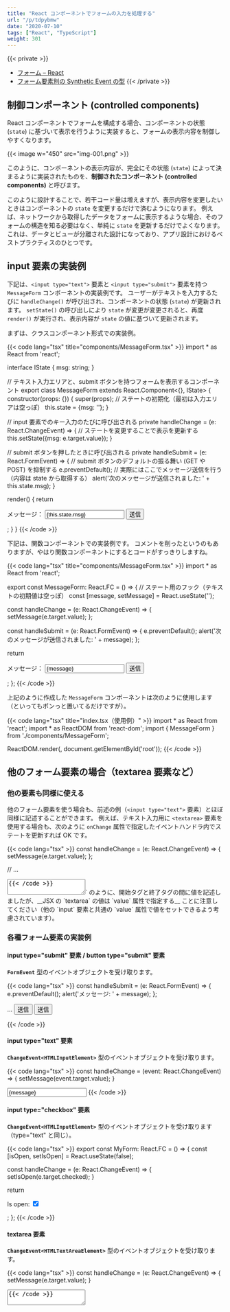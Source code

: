 ```yaml
---
title: "React コンポーネントでフォームの入力を処理する"
url: "/p/tdpybmw"
date: "2020-07-10"
tags: ["React", "TypeScript"]
weight: 301
---
```


{{< private >}}
- [フォーム – React](https://ja.reactjs.org/docs/forms.html)
- [フォーム要素別の Synthetic Event の型](https://qiita.com/natsuhiko/items/5d2a526a217e05162a0a)
{{< /private >}}

制御コンポーネント (controlled components)
----

React コンポーネントでフォームを構成する場合、コンポーネントの状態 (`state`) に基づいて表示を行うように実装すると、フォームの表示内容を制御しやすくなります。

{{< image w="450" src="img-001.png" >}}

このように、コンポーネントの表示内容が、完全にその状態 (`state`) によって決まるように実装されたものを、__制御されたコンポーネント (controlled components)__ と呼びます。

このように設計することで、若干コード量は増えますが、表示内容を変更したいときはコンポーネントの `state` を変更するだけで済むようになります。
例えば、ネットワークから取得したデータをフォームに表示するような場合、そのフォームの構造を知る必要はなく、単純に `state` を更新するだけでよくなります。
これは、データとビューが分離された設計になっており、アプリ設計におけるベストプラクティスのひとつです。


input 要素の実装例
----

下記は、`<input type="text">` 要素と `<input type="submit">` 要素を持つ `MessageForm` コンポーネントの実装例です。
ユーザーがテキストを入力するたびに `handleChange()` が呼び出され、コンポーネントの状態 (`state`) が更新されます。
`setState()` の呼び出しにより `state` が変更が変更されると、再度 `render()` が実行され、表示内容が `state` の値に基づいて更新されます。

まずは、クラスコンポーネント形式での実装例。

{{< code lang="tsx" title="components/MessageForm.tsx" >}}
import * as React from 'react';

interface IState {
  msg: string;
}

// テキスト入力エリアと、submit ボタンを持つフォームを表示するコンポーネント
export class MessageForm extends React.Component<{}, IState> {
  constructor(props: {}) {
    super(props);
    // ステートの初期化（最初は入力エリアは空っぽ）
    this.state = {msg: ''};
  }

  // input 要素でのキー入力のたびに呼び出される
  private handleChange = (e: React.ChangeEvent<HTMLInputElement>) => {
    // ステートを変更することで表示を更新する
    this.setState({msg: e.target.value});
  }

  // submit ボタンを押したときに呼び出される
  private handleSubmit = (e: React.FormEvent) => {
    // submit ボタンのデフォルトの振る舞い (GET や POST) を抑制する
    e.preventDefault();
    // 実際にはここでメッセージ送信を行う（内容は state から取得する）
    alert('次のメッセージが送信されました: ' + this.state.msg);
  }

  render() {
    return <form onSubmit={this.handleSubmit}>
      <label>メッセージ：
        <input type="text" value={this.state.msg} onChange={this.handleChange} />
      </label>
      <input type="submit" value="送信" />
    </form>;
  }
}
{{< /code >}}

下記は、関数コンポーネントでの実装例です。
コメントを削ったというのもありますが、やはり関数コンポーネントにするとコードがすっきりしますね。

{{< code lang="tsx" title="components/MessageForm.tsx" >}}
import * as React from 'react';

export const MessageForm: React.FC = () => {
  // ステート用のフック（テキストの初期値は空っぽ）
  const [message, setMessage] = React.useState('');

  const handleChange = (e: React.ChangeEvent<HTMLInputElement>) => {
    setMessage(e.target.value);
  };

  const handleSubmit = (e: React.FormEvent) => {
    e.preventDefault();
    alert('次のメッセージが送信されました: ' + message);
  };

  return <form onSubmit={handleSubmit}>
    <label>メッセージ：
      <input type="text" value={message} onChange={handleChange} />
    </label>
    <input type="submit" value="送信" />
  </form>;
};
{{< /code >}}

上記のように作成した `MessageForm` コンポーネントは次のように使用します（といってもポンっと置いてるだけですが）。

{{< code lang="tsx" title="index.tsx（使用例）" >}}
import * as React from 'react';
import * as ReactDOM from 'react-dom';
import { MessageForm } from './components/MessageForm';

ReactDOM.render(<MessageForm />, document.getElementById('root'));
{{< /code >}}


他のフォーム要素の場合（textarea 要素など）
----

### 他の要素も同様に使える

他のフォーム要素を使う場合も、前述の例（`<input type="text">` 要素）とほぼ同様に記述することができます。
例えば、テキスト入力用に `<textarea>` 要素を使用する場合も、次のように `onChange` 属性で指定したイベントハンドラ内でステートを更新すれば OK です。

{{< code lang="tsx" >}}
const handleChange = (e: React.ChangeEvent<HTMLTextAreaElement>) => {
  setMessage(e.target.value);
};

// ...
<textarea value={message} onChange={handleChange} />
{{< /code >}}

注意点としては、__イベントハンドラのパラメータの型が微妙に変わる__ ということです（型パラメータとして `HTMLInputElement` ではなく、__`HTMLTextAreaElement`__ を使用します）。

また、通常の HTML の `textarea` 要素の場合、`<textarea>こんにちわ</textarea>` のように、開始タグと終了タグの間に値を記述しましたが、__JSX の `textarea` の値は `value` 属性で指定する__ ことに注意してください（他の `input` 要素と共通の `value` 属性で値をセットできるよう考慮されています）。

### 各種フォーム要素の実装例

#### input type="submit" 要素 / button type="submit" 要素

__`FormEvent`__ 型のイベントオブジェクトを受け取ります。

{{< code lang="tsx" >}}
const handleSubmit = (e: React.FormEvent) => {
  e.preventDefault();
  alert('メッセージ: ' + message);
};

<form onSubmit={handleSubmit}>
  ...
  <input type="submit" value="送信" />
  <button type="submit" onClick={handleSubmit}>送信</button>
</form>
{{< /code >}}

#### input type="text" 要素

__`ChangeEvent<HTMLInputElement>`__ 型のイベントオブジェクトを受け取ります。

{{< code lang="tsx" >}}
const handleChange = (event: React.ChangeEvent<HTMLInputElement>) => {
  setMessage(event.target.value);
}

<input type="text" value={message} onChange={handleChange} />
{{< /code >}}

#### input type="checkbox" 要素

__`ChangeEvent<HTMLInputElement>`__ 型のイベントオブジェクトを受け取ります（type="text" と同じ）。

{{< code lang="tsx" >}}
export const MyForm: React.FC = () => {
  const [isOpen, setIsOpen] = React.useState(false);

  const handleChange = (e: React.ChangeEvent<HTMLInputElement>) => {
    setIsOpen(e.target.checked);
  }

  return <form>
    <label>Is open:
      <input type="checkbox" checked={isOpen} onChange={handleChange} />
    </label>
  </form>;
};
{{< /code >}}

#### textarea 要素

__`ChangeEvent<HTMLTextAreaElement>`__ 型のイベントオブジェクトを受け取ります。

{{< code lang="tsx" >}}
const handleChange = (e: React.ChangeEvent<HTMLTextAreaElement>) => {
  setMessage(e.target.value);
}

<textarea value={message} onChange={handleChange} />
{{< /code >}}

#### select 要素

__`ChangeEvent<HTMLSelectElement>`__ 型のイベントオブジェクトを受け取ります。

{{< code lang="tsx" >}}
import * as React from 'react';

export const MyForm: React.FC = () => {
  const [color, setColor] = React.useState('red');

  const handleSubmit = (e: React.FormEvent) => {
    e.preventDefault();
    alert('Color: ' + color);  //=> 'red'
  }

  const handleChange = (e: React.ChangeEvent<HTMLSelectElement>) => {
    setColor(e.target.value);
  }

  return <form onSubmit={handleSubmit}>
    <label>
      Pick your favorite color:
      <select value={color} onChange={handleChange}>
        <option value="red">Red</option>
        <option value="green">Green</option>
        <option value="yellow">Yellow</option>
      </select>
    </label>
    <input type="submit" value="Submit" />
  </form>;
};
{{< /code >}}

#### キーハンドル

`onKeyDown` や `onKeyPress` 属性でセットしたイベントハンドラには、__`KeyboardEvent`__ オブジェクトが渡されます。
このオブジェクトからどんな値を取得できるかは、[公式の Keyboard Events の説明](https://reactjs.org/docs/events.html#keyboard-events) を参照してください。

{{< code lang="tsx" >}}
import * as React from 'react';

export const MyForm: React.FC = () => {
  const [message, setMessage] = React.useState('');

  const handleKeyEvent = (e: React.KeyboardEvent) => {
    console.log(e);
  }

  const handleChange = (e: React.ChangeEvent<HTMLInputElement>) => {
    setMessage(e.target.value);
  }

  return <form>
    <input type="text" value={message}
        onKeyDown={handleKeyEvent} onChange={handleChange} />
  </form>;
};
{{< /code >}}


カスタムフックで input 要素の属性を簡単にセットする
----

フォームに複数の input 要素を配置する場合、各要素の `value` 属性と `onChange` 属性をセットするのが煩わしく感じるかもしれません。
そのようなときは、下記の `useInput` 関数のように、input 要素用の属性値（`value` と `onChange`）を生成して返す関数を作ると楽になるかもしれません。

{{< code lang="tsx" title="components/MyForm.tsx" >}}
import * as React from 'react';

// カスタムフックを定義（input 要素用の属性を生成する）
const useInput = (initValue) => {
  const [value, setValue] = React.useState(initValue);
  return {
    value,
    onChange: (e: React.ChangeEvent<HTMLInputElement>) => setValue(e.target.value)
  };
};

export const MyForm: React.FC = () => {
  const msg1 = useInput('');
  const msg2 = useInput('');

  const handleSubmit = (e: React.FormEvent) => {
    e.preventDefault();
    alert(msg1.value + ', ' + msg2.value);
  };

  return <form onSubmit={handleSubmit}>
    <label>Message1: <input type="text" {...msg1} /></label>
    <label>Message2: <input type="text" {...msg2} /></label>
    <input type="submit" value="送信" />
  </form>;
};
{{< /code >}}

ちなみに、この `useInput` 関数のように内部でフック関数（`useState` など）を呼び出すものを、__カスタムフック__ と呼びます。
カスタムフックにも呼び出し順序などの制約が生まれる、標準のフック関数と同様に `use` で始まる名前を付けることが推奨されています。

- 参考: [独自フックの作成 – React](https://ja.reactjs.org/docs/hooks-custom.html)

